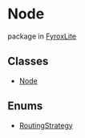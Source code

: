 # Node
package in [FyroxLite](../scripting_api.md)
## Classes
* [Node](lite_node/../Node/Node.md)
## Enums
* [RoutingStrategy](lite_node/../Node/RoutingStrategy.md)
